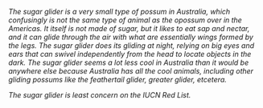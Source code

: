 *The sugar glider is a very small type of possum in Australia, which confusingly is not the same type of animal as the opossum over in the Americas. It itself is not made of sugar, but it likes to eat sap and nectar, and it can glide through the air with what are essentially wings formed by the legs. The sugar glider does its gliding at night, relying on big eyes and ears that can swivel independently from the head to locate objects in the dark. The sugar glider seems a lot less cool in Australia than it would be anywhere else because Australia has all the cool animals, including other gliding possums like the feathertail glider, greater glider, etcetera.*

*The sugar glider is least concern on the IUCN Red List.*
